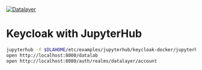 [![Datalayer](https://docs.datalayer.io/logo/datalayer-25.svg)](https://datalayer.io)

# Keycloak with JupyterHub

```bash
jupyterhub -f $DLAHOME/etc/examples/jupyterhub/keycloak-docker/jupyterhub_config.py
open http://localhost:8000/datalab
open http://localhost:8080/auth/realms/datalayer/account
```
